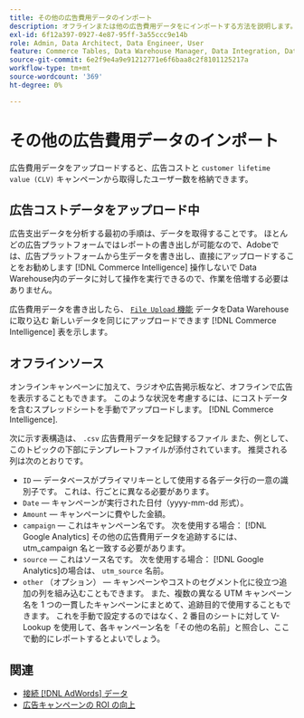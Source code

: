 ```yaml
---
title: その他の広告費用データのインポート
description: オフラインまたは他の広告費用データをにインポートする方法を説明します。 [!DNL Commerce Intelligence].
exl-id: 6f12a397-0927-4e87-95ff-3a55ccc9e14b
role: Admin, Data Architect, Data Engineer, User
feature: Commerce Tables, Data Warehouse Manager, Data Integration, Data Import/Export
source-git-commit: 6e2f9e4a9e91212771e6f6baa8c2f8101125217a
workflow-type: tm+mt
source-wordcount: '369'
ht-degree: 0%

---
```


# その他の広告費用データのインポート

広告費用データをアップロードすると、広告コストと `customer lifetime value (CLV)` キャンペーンから取得したユーザー数を格納できます。

## 広告コストデータをアップロード中

広告支出データを分析する最初の手順は、データを取得することです。 ほとんどの広告プラットフォームではレポートの書き出しが可能なので、Adobeでは、広告プラットフォームから生データを書き出し、直接にアップロードすることをお勧めします [!DNL Commerce Intelligence] 操作しないで Data Warehouse内のデータに対して操作を実行できるので、作業を倍増する必要はありません。

広告費用データを書き出したら、 [`File Upload` 機能](../connecting-data/using-file-uploader.md) データをData Warehouseに取り込む 新しいデータを同じにアップロードできます [!DNL Commerce Intelligence] 表を示します。

## オフラインソース

オンラインキャンペーンに加えて、ラジオや広告掲示板など、オフラインで広告を表示することもできます。 このような状況を考慮するには、にコストデータを含むスプレッドシートを手動でアップロードします。 [!DNL Commerce Intelligence].

次に示す表構造は、 `.csv` 広告費用データを記録するファイル また、例として、このトピックの下部にテンプレートファイルが添付されています。 推奨される列は次のとおりです。

* `ID`  — データベースがプライマリキーとして使用する各データ行の一意の識別子です。 これは、行ごとに異なる必要があります。
* `Date`  — キャンペーンが実行された日付（yyyy-mm-dd 形式）。
* `Amount`  — キャンペーンに費やした金額。
* `campaign`  — これはキャンペーン名です。 次を使用する場合： [!DNL Google Analytics] その他の広告費用データを追跡するには、utm\_campaign 名と一致する必要があります。
* `source`  — これはソース名です。 次を使用する場合： [!DNL Google Analytics]の場合は、 `utm_source` 名前。
* `other` （オプション） — キャンペーンやコストのセグメント化に役立つ追加の列を組み込むこともできます。 また、複数の異なる UTM キャンペーン名を 1 つの一貫したキャンペーンにまとめて、追跡目的で使用することもできます。 これを手動で設定するのではなく、2 番目のシートに対して V-Lookup を使用して、各キャンペーン名を「その他の名前」と照合し、ここで動的にレポートするとよいでしょう。

## 関連

* [接続 [!DNL AdWords] データ](../integrations/google-adwords.md)
* [広告キャンペーンの ROI の向上](../../analysis/roi-ad-camp.md)
